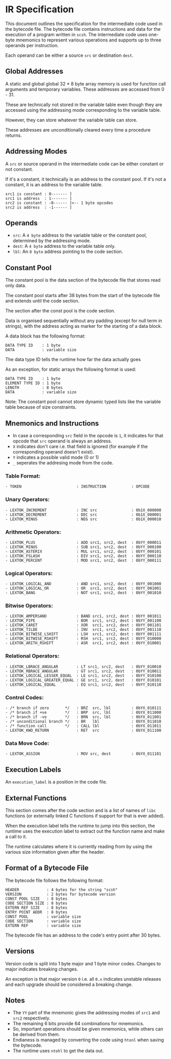 # IR Specification

This document outlines the specification for the intermediate code used in the bytecode file.
The bytecode file contains instructions and data for the execution of a program written in `scsh`.
The intermediate code uses one-byte mnemonics to represent various operations and supports up to three operands per instruction.

Each operand can be either a source `src` or destination `dest`.

## Global Addresses
A static and global global 32 * 8 byte array memory is used for function call arguments and temporary variables.
These addresses are accessed from 0 - 31.

These are technically not stored in the variable table even though they are accessed using the addressing mode corresponding to the variable table.

However, they can store whatever the variable table can store.

These addresses are unconditionally cleared every time a procedure returns.

## Addressing Modes
A `src` or source operand in the intermediate code can be either constant or not constant.

If it's a constant, it technically is an address to the constant pool.
If it's not a constant, it is an address to the variable table.

```
src1 is constant : 0------- ]
src1 is address  : 1------- ]
src2 is constant : -0------ ]<-- 1 byte opcodes
src2 is address  : -1------ ]
```

## Operands
- `src`: A `4 byte` address to the variable table or the constant pool, determined by the addressing mode.
- `dest`: A `4 byte` address to the variable table only.
- `lbl`: An `8 byte` address pointing to the code section.

## Constant Pool
The constant pool is the data section of the bytecode file that stores read only data.

The constant pool starts after 38 bytes from the start of the bytecode file and extends until the code section.

The section after the const pool is the code section.

Data is organised sequentially without any padding (except for null term in strings), with the address acting as marker for the starting of a data block.

A data block has the following format:
```
DATA TYPE ID    : 1 byte
DATA            : variable size
```

The data type ID tells the runtime how far the data actually goes

As an exception, for static arrays the following format is used:
```
DATA TYPE ID    : 1 byte
ELEMENT TYPE ID : 1 byte
LENGTH          : 8 bytes
DATA            : variable size
```

Note: The constant pool cannot store dynamic typed lists like the variable table because of size constraints.

## Mnemonics and Instructions
- In case a corresponding `src` field in the opcode is `1`, it indicates for that opcode that `src` operand is always an address.
- `X` indicates don't care i.e. that field is ignored (for example if the corresponding operand doesn't exist).
- `Y` indicates a possible valid mode (0 or 1)
- `_` seperates the addresing mode from the code.

### Table Format:
```
- TOKEN                        : INSTRUCTION           : OPCODE
```

### Unary Operators:
```
- LEXTOK_INCREMENT             : INC src               : 0b1X_000000
- LEXTOK_DECREMENT             : DEC src               : 0b1X_000001
- LEXTOK_MINUS                 : NEG src               : 0b1X_000010
```

### Arithmetic Operators:
```
- LEXTOK_PLUS                  : ADD src1, src2, dest  : 0bYY_000011
- LEXTOK_MINUS                 : SUB src1, src2, dest  : 0bYY_000100
- LEXTOK_ASTERIX               : MUL src1, src2, dest  : 0bYY_000101
- LEXTOK_FSLASH                : DIV src1, src2, dest  : 0bYY_000110
- LEXTOK_PERCENT               : MOD src1, src2, dest  : 0bYY_000111
```

### Logical Operators:
```
- LEXTOK_LOGICAL_AND           : AND src1, src2, dest  : 0bYY_001000
- LEXTOK_LOGICAL_OR            : OR  src1, src2, dest  : 0bYY_001001
- LEXTOK_BANG                  : NOT src1, src2, dest  : 0bYY_001010
```

### Bitwise Operators:
```
- LEXTOK_AMPERSAND             : BAND src1, src2, dest : 0bYY_001011
- LEXTOK_PIPE                  : BOR  src1, src2, dest : 0bYY_001100
- LEXTOK_CARET                 : XOR  src1, src2, dest : 0bYY_001101
- LEXTOK_TILDE                 : INV  src1, src2, dest : 0bYY_001110
- LEXTOK_BITWISE_LSHIFT        : LSH  src1, src2, dest : 0bYY_001111
- LEXTOK_BITWISE_RSHIFT        : RSH  src1, src2, dest : 0bYY_010000
- LEXTOK_ARITH_RSHIFT          : ASR  src1, src2, dest : 0bYY_010001
```

### Relational Operators:
```
- LEXTOK_LBRACE_ANGULAR        : LT src1, src2, dest   : 0bYY_010010
- LEXTOK_RBRACE_ANGULAR        : GT src1, src2, dest   : 0bYY_010011
- LEXTOK_LOGICAL_LESSER_EQUAL  : LE src1, src2, dest   : 0bYY_010100
- LEXTOK_LOGICAL_GREATER_EQUAL : GE src1, src2, dest   : 0bYY_010101
- LEXTOK_LOGICAL_EQUAL         : EQ src1, src2, dest   : 0bYY_010110
```

### Control Codes:
```
- /* branch if zero       */   : BRZ  src, lbl         : 0bYX_010111
- /* branch if +ve        */   : BRP  src, lbl         : 0bYX_011000
- /* branch if -ve        */   : BRN  src, lbl         : 0bYX_011001
- /* unconditional branch */   : BR   lbl              : 0bYX_011010
- /* function call        */   : CALL lbl              : 0bYX_011011
- LEXTOK_KWD_RETURN            : RET  src              : 0bYX_011100
```

### Data Move Code:
```
- LEXTOK_ASSIGN                : MOV src, dest         : 0bYX_011101
```

## Execution Labels
An `execution_label` is a position in the code file.

## External Functions
This section comes after the code section and is a list of names of `libc` functions (or externally linked C functions if support for that is ever added).

When the execution label tells the runtime to jump into this section, the runtime uses the execution label to extract out the function name and make a call to it.

The runtime calculates where it is currently reading from by using the various size information given after the header.

## Format of a Bytecode File
The bytecode file follows the following format:

```
HEADER            : 4 bytes for the string "scsh"
VERSION           : 2 bytes for bytecode version
CONST POOL SIZE   : 8 bytes
CODE SECTION SIZE : 8 bytes
EXTERN REF SIZE   : 8 bytes
ENTRY POINT ADDR  : 8 bytes
CONST POOL        : variable size
CODE SECTION      : variable size
EXTERN REF        : variable size
```

The bytecode file has an address to the code's entry point after 30 bytes.

## Versions
Version code is split into 1 byte major and 1 byte minor codes. Changes to major indicates breaking changes.

An exception is that major version `0` i.e. all `0.x` indicates unstable releases and each upgrade should be considered a breaking change.

## Notes
- The `YY` part of the mnemonic gives the addressing modes of `src1` and `src2` respectively.
- The remaining 6 bits provide 64 combinations for mnemonics.
- So, important operations should be given mnemonics, while others can be derived from them.
- Endianess is managed by converting the code using `htonl` when saving the bytecode.
- The runtime uses `ntohl` to get the data out.
